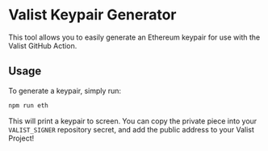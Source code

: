 # Valist Keypair Generator

This tool allows you to easily generate an Ethereum keypair for use with the Valist GitHub Action.

## Usage

To generate a keypair, simply run:

```bash
npm run eth
```

This will print a keypair to screen. You can copy the private piece into your `VALIST_SIGNER` repository secret, and add the public address to your Valist Project!
